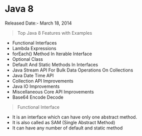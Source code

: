 # Java 8
Released Date:- March 18, 2014


>Top Java 8 Features with Examples

-   Functional Interfaces
-   Lambda Expressions
-   forEach() Method In Iterable Interface
-   Optional Class
-   Default And Static Methods In Interfaces
-   Java Stream API For Bulk Data Operations On Collections
-   Java Date Time API
-   Collection API Improvements
-   Java IO Improvements
-   Miscellaneous Core API Improvements
-   Base64 Encode Decode

>Functional Interface
-   It is an interface which can have only one abstract method.
-   It is also called as SAM (Single Abstract Method)
-   It can have any number of default and static method

>





